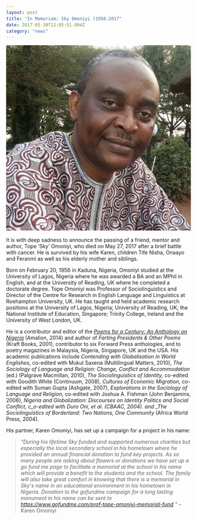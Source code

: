 ```yaml
---
layout: post
title: "In Memoriam: Sky Omoniyi (1956-2017"
date: 2017-05-30T12:05:51.094Z
category: "news"
---
```

![Tope Omoniyi (1956-2017)](../uploads/tope-omoniyi.jpg "Tope Omoniyi (1956-2017)")

It is with deep sadness to announce the passing of a friend, mentor and author, Tope ‘Sky’ Omoniyi, who died on May 27, 2017 after a brief battle with cancer. He is survived by his wife Karen, children Tife Nisha, Onaayo and Feranmi as well as his elderly mother and siblings.

Born on February 20, 1956 in Kaduna, Nigeria, Omoniyi studied at the University of Lagos, Nigeria where he was awarded a BA and an MPhil in English, and at the University of Reading, UK where he completed a doctorate degree. Tope Omoniyi was Professor of Sociolinguistics and Director of the Centre for Research in English Language and Linguistics at Roehampton University, UK. He has taught and held academic research positions at the University of Lagos, Nigeria; University of Reading, UK; the National Institute of Education, Singapore; Trinity College, Ireland and the University of West London, UK.

He is a contributor and editor of the *[Poems for a Century: An Anthology on Nigeria](http://www.amalion.net/catalogue_en/item/poems_of_a_century_an_anthology_on_nigeria/)* (Amalion, 2014) and author of *Farting Presidents & Other Poems* (Kraft Books, 2001), contributor to six Forward Press anthologies, and to poetry magazines in Malaysia, Nigeria, Singapore, UK and the USA. His academic publications include *Contending with Globalisation in World Englishes,* co-edited with Mukul Saxena (Multilingual Matters, 2010), *The Sociology of Language and Religion: Change, Conflict and Accommodation* (ed.) (Palgrave Macmillan, 2010), *The Sociolinguistics of Identity,* co-edited with Goodith White (Continuum, 2008), *Cultures of Economic Migration,* co-edited with Suman Gupta (Ashgate, 2007), *Explorations in the Sociology of Language and Religion,* co-edited with Joshua A. Fishman (John Benjamins, 2006), *Nigeria and Globalization: Discourses on Identity Politics and Social Conflict, c_o-edited with Duro Oni, et al. (CBAAC, 2004). and _The Sociolinguistics of Borderland: Two Nations, One Community* (Africa World Press, 2004).

His partner, Karen Omoniyi, has set up a campaign for a project in his name:

> *“During his lifetime Sky funded and supported numerous charities but especially the local secondary school in his hometown where he provided an annual financial donation to fund key projects. As so many people are asking about flowers or donations we have set up a go fund me page to facilitate a memorial at the school in his name which will provide a benefit to the students and the school. The family will also take great comfort in knowing that there is a memorial in Sky's name in an educational environment in his hometown in Nigeria. Donation to the gofundme campaign for a long lasting monument in his name can be sent to* *<https://www.gofundme.com/prof-tope-omoniyi-memorial-fund>* *"* – Karen Omoniyi